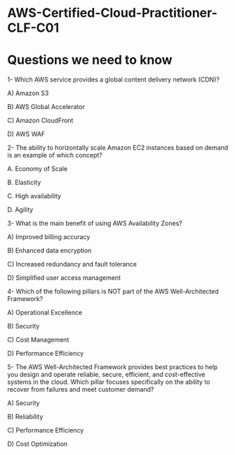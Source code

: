 # AWS-Certified-Cloud-Practitioner-CLF-C01
# Questions we need to know

1- Which AWS service provides a global content delivery network (CDN)? 

A) Amazon S3

B) AWS Global Accelerator

C) Amazon CloudFront

D) AWS WAF

2- The ability to horizontally scale Amazon EC2 instances based on demand is an example of which concept?
  
A. Economy of Scale

B. Elasticity

C. High availability

D. Agility

3- What is the main benefit of using AWS Availability Zones?

A) Improved billing accuracy

B) Enhanced data encryption

C) Increased redundancy and fault tolerance

D) Simplified user access management

4- Which of the following pillars is NOT part of the AWS Well-Architected Framework?

A) Operational Excellence

B) Security

C) Cost Management

D) Performance Efficiency

5- The AWS Well-Architected Framework provides best practices to help you design and operate reliable, secure, efficient, and cost-effective systems in the cloud. Which pillar focuses specifically on the ability to recover from failures and meet customer demand?

A) Security

B) Reliability

C) Performance Efficiency

D) Cost Optimization
